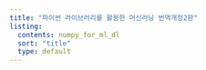 ```yaml
---
title: "파이썬 라이브러리를 활용한 머신러닝 번역개정2판"
listing:
  contents: numpy_for_ml_dl
  sort: "title"
  type: default
---
```

